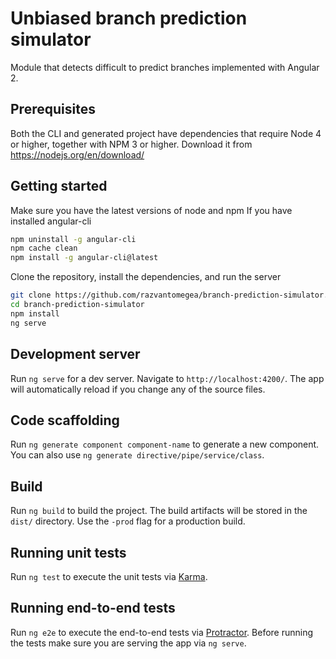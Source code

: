 # Unbiased branch prediction simulator
Module that detects difficult to predict branches implemented with Angular 2.

## Prerequisites

Both the CLI and generated project have dependencies that require Node 4 or higher, together
with NPM 3 or higher. Download it from https://nodejs.org/en/download/

## Getting started
Make sure you have the latest versions of node and npm
If you have installed angular-cli
```bash
npm uninstall -g angular-cli
npm cache clean
npm install -g angular-cli@latest
```
Clone the repository, install the dependencies, and run the server
```bash
git clone https://github.com/razvantomegea/branch-prediction-simulator.git
cd branch-prediction-simulator
npm install
ng serve
```

## Development server
Run `ng serve` for a dev server. Navigate to `http://localhost:4200/`. The app will automatically reload if you change any of the source files.

## Code scaffolding
Run `ng generate component component-name` to generate a new component. You can also use `ng generate directive/pipe/service/class`.

## Build
Run `ng build` to build the project. The build artifacts will be stored in the `dist/` directory. Use the `-prod` flag for a production build.

## Running unit tests
Run `ng test` to execute the unit tests via [Karma](https://karma-runner.github.io).

## Running end-to-end tests
Run `ng e2e` to execute the end-to-end tests via [Protractor](http://www.protractortest.org/).
Before running the tests make sure you are serving the app via `ng serve`.